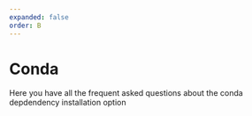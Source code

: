 ```yaml
---
expanded: false
order: B
---
```


# Conda

Here you have all the frequent asked questions about the conda depdendency installation option